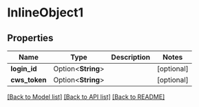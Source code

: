 # InlineObject1

## Properties

Name | Type | Description | Notes
------------ | ------------- | ------------- | -------------
**login_id** | Option<**String**> |  | [optional]
**cws_token** | Option<**String**> |  | [optional]

[[Back to Model list]](../README.md#documentation-for-models) [[Back to API list]](../README.md#documentation-for-api-endpoints) [[Back to README]](../README.md)


